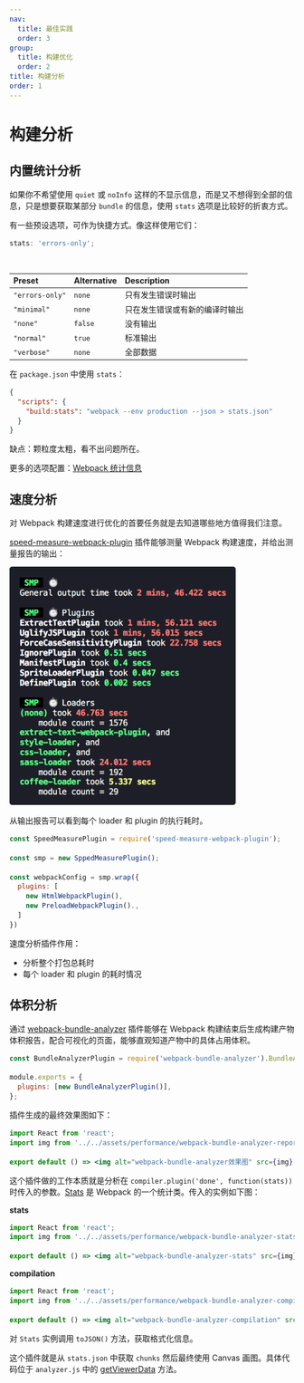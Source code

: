 ```yaml
---
nav:
  title: 最佳实践
  order: 3
group:
  title: 构建优化
  order: 2
title: 构建分析
order: 1
---
```


# 构建分析

## 内置统计分析

如果你不希望使用 `quiet` 或 `noInfo` 这样的不显示信息，而是又不想得到全部的信息，只是想要获取某部分 `bundle` 的信息，使用 `stats` 选项是比较好的折衷方式。

有一些预设选项，可作为快捷方式。像这样使用它们：

```js
stats: 'errors-only';
```

<br />

| Preset          | Alternative | Description                    |
| :-------------- | :---------- | :----------------------------- |
| `"errors-only"` | `none`      | 只有发生错误时输出             |
| `"minimal"`     | `none`      | 只在发生错误或有新的编译时输出 |
| `"none"`        | `false`     | 没有输出                       |
| `"normal"`      | `true`      | 标准输出                       |
| `"verbose"`     | `none`      | 全部数据                       |

在 `package.json` 中使用 `stats`：

```json
{
  "scripts": {
    "build:stats": "webpack --env production --json > stats.json"
  }
}
```

缺点：颗粒度太粗，看不出问题所在。

更多的选项配置：[Webpack 统计信息](https://www.webpackjs.com/configuration/stats/#stats)

## 速度分析

对 Webpack 构建速度进行优化的首要任务就是去知道哪些地方值得我们注意。

[speed-measure-webpack-plugin](https://github.com/stephencookdev/speed-measure-webpack-plugin) 插件能够测量 Webpack 构建速度，并给出测量报告的输出：

![spped-measure-webpack-plugin](../../assets/performance/speed-measure-webpack-plugin.png)

从输出报告可以看到每个 loader 和 plugin 的执行耗时。

```js
const SpeedMeasurePlugin = require('speed-measure-webpack-plugin');

const smp = new SppedMeasurePlugin();

const webpackConfig = smp.wrap({
  plugins: [
    new HtmlWebpackPlugin(),
    new PreloadWebpackPlugin().,
  ]
})
```

速度分析插件作用：

- 分析整个打包总耗时
- 每个 loader 和 plugin 的耗时情况

## 体积分析

通过 [webpack-bundle-analyzer](https://github.com/webpack-contrib/webpack-bundle-analyzer) 插件能够在 Webpack 构建结束后生成构建产物体积报告，配合可视化的页面，能够直观知道产物中的具体占用体积。

```js
const BundleAnalyzerPlugin = require('webpack-bundle-analyzer').BundleAnalyzerPlugin;

module.exports = {
  plugins: [new BundleAnalyzerPlugin()],
};
```

插件生成的最终效果图如下：

```jsx | inline
import React from 'react';
import img from '../../assets/performance/webpack-bundle-analyzer-report.png';

export default () => <img alt="webpack-bundle-analyzer效果图" src={img} width={720} />;
```

这个插件做的工作本质就是分析在 `compiler.plugin('done', function(stats))` 时传入的参数。[Stats](https://github.com/webpack/webpack/blob/webpack-4/lib/Stats.js#L29) 是 Webpack 的一个统计类。传入的实例如下图：

**stats**

```jsx | inline
import React from 'react';
import img from '../../assets/performance/webpack-bundle-analyzer-stats.png';

export default () => <img alt="webpack-bundle-analyzer-stats" src={img} width={720} />;
```

**compilation**

```jsx | inline
import React from 'react';
import img from '../../assets/performance/webpack-bundle-analyzer-compilation.png';

export default () => <img alt="webpack-bundle-analyzer-compilation" src={img} width={720} />;
```

对 `Stats` 实例调用 `toJSON()` 方法，获取格式化信息。

这个插件就是从 `stats.json` 中获取 `chunks` 然后最终使用 Canvas 画图。具体代码位于 `analyzer.js` 中的 [getViewerData](https://github.com/webpack-contrib/webpack-bundle-analyzer/blob/master/src/analyzer.js#L20) 方法。
